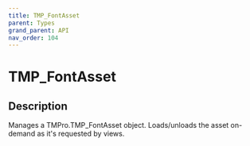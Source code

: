 ```yaml
---
title: TMP_FontAsset
parent: Types
grand_parent: API
nav_order: 104
---
```


# TMP_FontAsset

## Description

Manages a TMPro.TMP_FontAsset object. Loads/unloads the asset on-demand as it's requested by views.
